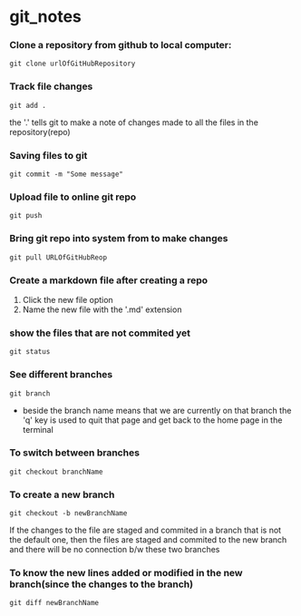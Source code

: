 # git_notes

### Clone a repository from github to local computer:
```git
git clone urlOfGitHubRepository
```

### Track file changes
```git
git add .
```
the '.' tells git to make a note of changes made to all the files in the repository(repo)

### Saving files to git
```git
git commit -m "Some message"
```

### Upload file to online git repo
```git
git push
```

### Bring git repo into system from to make changes
```git
git pull URLOfGitHubReop
```

### Create a markdown file after creating a repo
1) Click the new file option
2) Name the new file with the '.md' extension

### show the files that are not commited yet
```git
git status
```

### See different branches
```git
git branch
```
* beside the branch name means that we are currently on that branch
the 'q' key is used to quit that page and get back to the home page in the terminal

### To switch between branches
```git
git checkout branchName
```

### To create a new branch
```git
git checkout -b newBranchName
```
If the changes to the file are staged and commited in a branch that is not the default one, then the files are staged and commited to the new branch and there will be no connection b/w these two branches

### To know the new lines added or modified in the new branch(since the changes to the branch)
```git
git diff newBranchName
```
